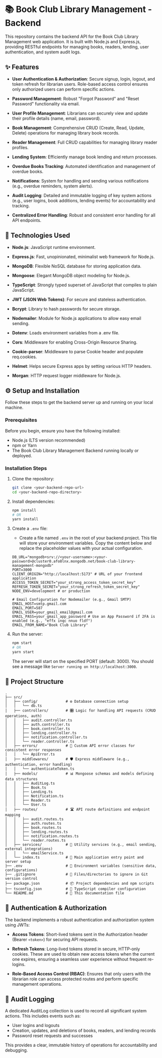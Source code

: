# 📚 Book Club Library Management - Backend

This repository contains the backend API for the Book Club Library Management web application. It is built with Node.js and Express.js, providing RESTful endpoints for managing books, readers, lending, user authentication, and system audit logs.


## ✨ Features

- **User  Authentication & Authorization**: Secure signup, login, logout, and token refresh for librarian users. Role-based access control ensures only authorized users can perform specific actions.

- **Password Management**: Robust "Forgot Password" and "Reset Password" functionality via email.

- **User  Profile Management**: Librarians can securely view and update their profile details (name, email, password).

- **Book Management**: Comprehensive CRUD (Create, Read, Update, Delete) operations for managing library book records.

- **Reader Management**: Full CRUD capabilities for managing library reader profiles.

- **Lending System**: Efficiently manage book lending and return processes.

- **Overdue Books Tracking**: Automated identification and management of overdue books.

- **Notifications**: System for handling and sending various notifications (e.g., overdue reminders, system alerts).

- **Audit Logging**: Detailed and immutable logging of key system actions (e.g., user logins, book additions, lending events) for accountability and tracking.

- **Centralized Error Handling**: Robust and consistent error handling for all API endpoints.


## 🚀 Technologies Used

- **Node.js**: JavaScript runtime environment.

- **Express.js**: Fast, unopinionated, minimalist web framework for Node.js.

- **MongoDB**: Flexible NoSQL database for storing application data.

- **Mongoose**: Elegant MongoDB object modeling for Node.js.

- **TypeScript**: Strongly typed superset of JavaScript that compiles to plain JavaScript.

- **JWT (JSON Web Tokens)**: For secure and stateless authentication.

- **Bcrypt**: Library to hash passwords for secure storage.

- **Nodemailer**: Module for Node.js applications to allow easy email sending.

- **Dotenv**: Loads environment variables from a .env file.

- **Cors**: Middleware for enabling Cross-Origin Resource Sharing.

- **Cookie-parser**: Middleware to parse Cookie header and populate req.cookies.

- **Helmet**: Helps secure Express apps by setting various HTTP headers.

- **Morgan**: HTTP request logger middleware for Node.js.


## ⚙️ Setup and Installation

Follow these steps to get the backend server up and running on your local machine.


### Prerequisites

Before you begin, ensure you have the following installed:

- Node.js (LTS version recommended)
- npm or Yarn
- The Book Club Library Management Backend running locally or deployed.


### Installation Steps

1. Clone the repository:

   ```bash
   git clone <your-backend-repo-url>
   cd <your-backend-repo-directory>
   ```

2. Install dependencies:

   ```bash
   npm install
   # OR
   yarn install
   ```

3. Create a `.env` file:
   - Create a file named `.env` in the root of your backend project. This file will store your environment variables. Copy the content below and replace the placeholder values with your actual configuration.

   ```plaintext
   DB_URL="mongodb+srv://<your-username>:<your-password>@cluster0.afo8lnx.mongodb.net/book-club-library-management-mongodb"
   PORT=3000
   CLIENT_ORIGIN="http://localhost:5173" # URL of your frontend application
   ACCESS_TOKEN_SECRET="your_strong_access_token_secret_key"
   REFRESH_TOKEN_SECRET="your_strong_refresh_token_secret_key"
   NODE_ENV=development # or production

   # Email Configuration for Nodemailer (e.g., Gmail SMTP)
   EMAIL_HOST=smtp.gmail.com
   EMAIL_PORT=587
   EMAIL_USER=your_gmail_email@gmail.com
   EMAIL_PASS=your_gmail_app_password # Use an App Password if 2FA is enabled (e.g., "effx inqc nnuo fldf")
   EMAIL_FROM_NAME="Book Club Library"
   ```

4. Run the server:

   ```bash
   npm start
   # OR
   yarn start
   ```

   The server will start on the specified PORT (default: 3000). You should see a message like `Server running on http://localhost:3000`.


## 📂 Project Structure

```
.
├── src/
│   ├── config/             # ⚙️ Database connection setup
│   │   └── db.ts
│   ├── controllers/        # 🎛️ Logic for handling API requests (CRUD operations, auth)
│   │   ├── audit.controller.ts
│   │   ├── auth.controller.ts
│   │   ├── book.controller.ts
│   │   ├── lending.controller.ts
│   │   ├── notification.controller.ts
│   │   └── reader.controller.ts
│   ├── errors/             # 🚨 Custom API error classes for consistent error responses
│   │   └── ApiError.ts
│   ├── middlewares/        # 🛡️ Express middleware (e.g., authentication, error handling)
│   │   └── authenticateToken.ts
│   ├── models/             # 📊 Mongoose schemas and models defining data structures
│   │   ├── AuditLog.ts
│   │   ├── Book.ts
│   │   ├── Lending.ts
│   │   ├── Notification.ts
│   │   ├── Reader.ts
│   │   └── User.ts
│   ├── routes/             # 🛣️ API route definitions and endpoint mapping
│   │   ├── audit.routes.ts
│   │   ├── auth.routes.ts
│   │   ├── book.routes.ts
│   │   ├── lending.routes.ts
│   │   ├── notification.routes.ts
│   │   └── reader.routes.ts
│   ├── services/           # 📧 Utility services (e.g., email sending, external integrations)
│   │   └── emailService.ts
│   └── index.ts            # 🚀 Main application entry point and server setup
├── .env                    # 🔑 Environment variables (sensitive data, configurations)
├── .gitignore              # 🚫 Files/directories to ignore in Git version control
├── package.json            # 📦 Project dependencies and npm scripts
├── tsconfig.json           # 📝 TypeScript compiler configuration
└── README.md               # 📄 This documentation file
```


## 🔐 Authentication & Authorization

The backend implements a robust authentication and authorization system using JWTs:

- **Access Tokens**: Short-lived tokens sent in the Authorization header (Bearer `<token>`) for securing API requests.

- **Refresh Tokens**: Long-lived tokens stored in secure, HTTP-only cookies. These are used to obtain new access tokens when the current one expires, ensuring a seamless user experience without frequent re-logins.

- **Role-Based Access Control (RBAC)**: Ensures that only users with the librarian role can access protected routes and perform specific management operations.


## 📝 Audit Logging

A dedicated AuditLog collection is used to record all significant system actions. This includes events such as:

- User logins and logouts
- Creation, updates, and deletions of books, readers, and lending records
- Password reset requests and successes

This provides a clear, immutable history of operations for accountability and debugging.

